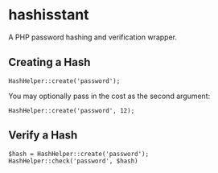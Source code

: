 # hashisstant
A PHP password hashing and verification wrapper.

## Creating a Hash
```
HashHelper::create('password');
```
You may optionally pass in the cost as the second argument:
```
HashHelper::create('password', 12);
```


## Verify a Hash
```
$hash = HashHelper::create('password');
HashHelper::check('password', $hash)
```

